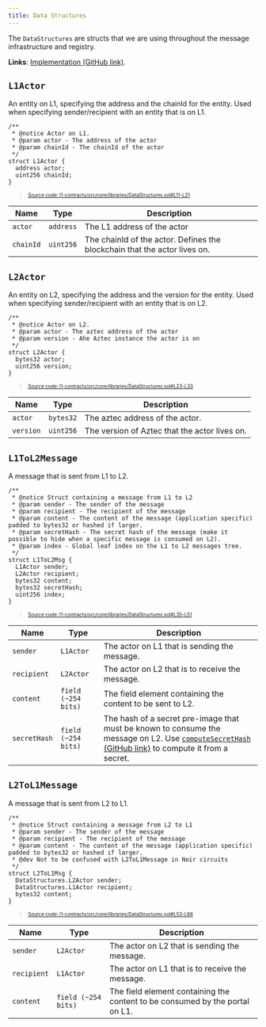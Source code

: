 ```yaml
---
title: Data Structures
---
```


The `DataStructures` are structs that we are using throughout the message infrastructure and registry.

**Links**: [Implementation (GitHub link)](https://github.com/AztecProtocol/aztec-packages/blob/master/l1-contracts/src/core/libraries/DataStructures.sol).

## `L1Actor`

An entity on L1, specifying the address and the chainId for the entity. Used when specifying sender/recipient with an entity that is on L1.

```solidity title="l1_actor" showLineNumbers 
/**
 * @notice Actor on L1.
 * @param actor - The address of the actor
 * @param chainId - The chainId of the actor
 */
struct L1Actor {
  address actor;
  uint256 chainId;
}
```
> <sup><sub><a href="https://github.com/AztecProtocol/aztec-packages/blob/v0.87.9/l1-contracts/src/core/libraries/DataStructures.sol#L11-L21" target="_blank" rel="noopener noreferrer">Source code: l1-contracts/src/core/libraries/DataStructures.sol#L11-L21</a></sub></sup>


| Name           | Type    | Description |
| -------------- | ------- | ----------- |
| `actor`          | `address` | The L1 address of the actor |
| `chainId`        | `uint256` | The chainId of the actor. Defines the blockchain that the actor lives on. |


## `L2Actor`

An entity on L2, specifying the address and the version for the entity. Used when specifying sender/recipient with an entity that is on L2.

```solidity title="l2_actor" showLineNumbers 
/**
 * @notice Actor on L2.
 * @param actor - The aztec address of the actor
 * @param version - Ahe Aztec instance the actor is on
 */
struct L2Actor {
  bytes32 actor;
  uint256 version;
}
```
> <sup><sub><a href="https://github.com/AztecProtocol/aztec-packages/blob/v0.87.9/l1-contracts/src/core/libraries/DataStructures.sol#L23-L33" target="_blank" rel="noopener noreferrer">Source code: l1-contracts/src/core/libraries/DataStructures.sol#L23-L33</a></sub></sup>


| Name           | Type    | Description |
| -------------- | ------- | ----------- |
| `actor`          | `bytes32` | The aztec address of the actor. |
| `version`        | `uint256` | The version of Aztec that the actor lives on. |

## `L1ToL2Message`

A message that is sent from L1 to L2.

```solidity title="l1_to_l2_msg" showLineNumbers 
/**
 * @notice Struct containing a message from L1 to L2
 * @param sender - The sender of the message
 * @param recipient - The recipient of the message
 * @param content - The content of the message (application specific) padded to bytes32 or hashed if larger.
 * @param secretHash - The secret hash of the message (make it possible to hide when a specific message is consumed on L2).
 * @param index - Global leaf index on the L1 to L2 messages tree.
 */
struct L1ToL2Msg {
  L1Actor sender;
  L2Actor recipient;
  bytes32 content;
  bytes32 secretHash;
  uint256 index;
}
```
> <sup><sub><a href="https://github.com/AztecProtocol/aztec-packages/blob/v0.87.9/l1-contracts/src/core/libraries/DataStructures.sol#L35-L51" target="_blank" rel="noopener noreferrer">Source code: l1-contracts/src/core/libraries/DataStructures.sol#L35-L51</a></sub></sup>


| Name           | Type    | Description |
| -------------- | ------- | ----------- |
| `sender`          | `L1Actor` | The actor on L1 that is sending the message. |
| `recipient`        | `L2Actor` | The actor on L2 that is to receive the message. |
| `content`        | `field (~254 bits)` | The field element containing the content to be sent to L2. |
| `secretHash`        | `field (~254 bits)` | The hash of a secret pre-image that must be known to consume the message on L2. Use [`computeSecretHash` (GitHub link)](https://github.com/AztecProtocol/aztec-packages/blob/master/yarn-project/aztec.js/src/utils/secrets.ts) to compute it from a secret. |

## `L2ToL1Message`

A message that is sent from L2 to L1.

```solidity title="l2_to_l1_msg" showLineNumbers 
/**
 * @notice Struct containing a message from L2 to L1
 * @param sender - The sender of the message
 * @param recipient - The recipient of the message
 * @param content - The content of the message (application specific) padded to bytes32 or hashed if larger.
 * @dev Not to be confused with L2ToL1Message in Noir circuits
 */
struct L2ToL1Msg {
  DataStructures.L2Actor sender;
  DataStructures.L1Actor recipient;
  bytes32 content;
}
```
> <sup><sub><a href="https://github.com/AztecProtocol/aztec-packages/blob/v0.87.9/l1-contracts/src/core/libraries/DataStructures.sol#L53-L66" target="_blank" rel="noopener noreferrer">Source code: l1-contracts/src/core/libraries/DataStructures.sol#L53-L66</a></sub></sup>


| Name           | Type    | Description |
| -------------- | ------- | ----------- |
| `sender`          | `L2Actor` | The actor on L2 that is sending the message. |
| `recipient`        | `L1Actor` | The actor on L1 that is to receive the message. |
| `content`        | `field (~254 bits)` | The field element containing the content to be consumed by the portal on L1. |


